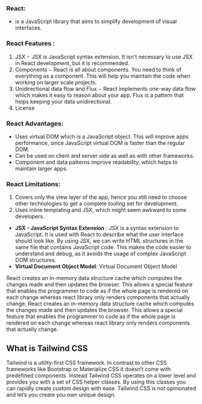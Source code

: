 
### React:
* is a JavaScript library that aims to simplify development of visual interfaces.

### React Features :
1. JSX − JSX is JavaScript syntax extension. It isn't necessary to use JSX in React development, but it is recommended. 
2. Components − React is all about components. You need to think of everything as a component. This will help you maintain the code when working on larger scale projects.
3. Unidirectional data flow and Flux − React implements one-way data flow which makes it easy to reason about your app. Flux is a pattern that helps keeping your data unidirectional.
4. License

### React Advantages:
* Uses virtual DOM which is a JavaScript object. This will improve apps performance, since JavaScript virtual DOM is faster than the regular DOM.
* Can be used on client and server side as well as with other frameworks.
* Component and data patterns improve readability, which helps to maintain larger apps.

### React Limitations:
1. Covers only the view layer of the app, hence you still need to choose other technologies to get a complete tooling set for development.
2. Uses inline templating and JSX, which might seem awkward to some developers.

* **JSX - JavaScript Syntax Extension** : JSX is a syntax extension to JavaScript. It is used with React to describe what the user interface should look like. By using JSX, we can write HTML structures in the same file that contains JavaScript code. This makes the code easier to understand and debug, as it avoids the usage of complex JavaScript DOM structures.
* **Virtual Document Object Model**: Virtual Document Object Model
 
React creates an in-memory data structure cache which computes the changes made and then updates the browser. This allows a special feature that enables the programmer to code as if the whole page is rendered on each change whereas react library only renders components that actually change. React creates an in-memory data structure cache which computes the changes made and then updates the browser. This allows a special feature that enables the programmer to code as if the whole page is rendered on each change whereas react library only renders components that actually change. 

## What is Tailwind CSS
Tailwind is a utility-first CSS framework. In contrast to other CSS frameworks like Bootstrap or Materialize CSS it doesn’t come with predefined components. Instead Tailwind CSS operates on a lower level and provides you with a set of CSS helper classes. By using this classes you can rapidly create custom design with ease. Tailwind CSS is not opinionated and let’s you create you own unique design.
